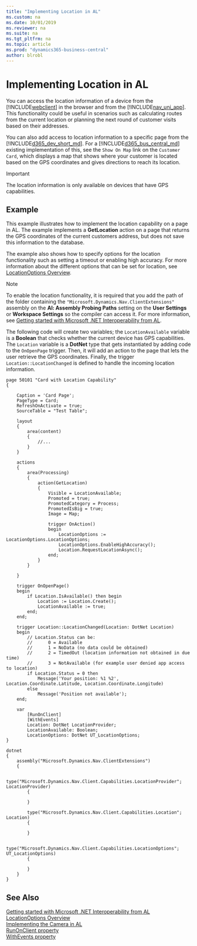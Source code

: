 ```yaml
---
title: "Implementing Location in AL"
ms.custom: na
ms.date: 10/01/2019
ms.reviewer: na
ms.suite: na
ms.tgt_pltfrm: na
ms.topic: article
ms.prod: "dynamics365-business-central"
author: blrobl
---
```


# Implementing Location in AL
You can access the location information of a device from the [!INCLUDE[webclient](includes/webclient.md)] in the browser and from the [!INCLUDE[nav_uni_app](includes/nav_uni_app_md.md)]. This functionality could be useful in scenarios such as calculating routes from the current location or planning the next round of customer visits based on their addresses.

You can also add access to location information to a specific page from the [!INCLUDE[d365_dev_short_md](includes/d365_dev_short_md.md)].
For a [!INCLUDE[d365_bus_central_md](includes/d365_bus_central_md.md)] existing implementation of this, see the `Show On Map` link on the `Customer Card`, which displays a map that shows where your customer is located based on the GPS coordinates and gives directions to reach its location. 

> [!IMPORTANT]  
>  The location information is only available on devices that have GPS capabilities. 

## Example
This example illustrates how to implement the location capability on a page in AL. The example implements a **GetLocation** action on a page that returns the GPS coordinates of the current customers address, but does not save this information to the database. 

The example also shows how to specify options for the location functionality such as setting a timeout or enabling high accuracy. For more information about the different options that can be set for location, see [LocationOptions Overview](devenv-location-options.md). 

> [!NOTE]
> To enable the location functionality, it is required that you add the path of the folder containing the `"Microsoft.Dynamics.Nav.ClientExtensions"` assembly on the **Al: Assembly Probing Paths** setting on the **User Settings** or **Workspace Settings** so the compiler can access it. For more information, see [Getting started with Microsoft .NET Interoperability from AL](devenv-get-started-call-dotnet-from-al.md).

The following code will create two variables; the `LocationAvailable` variable is a **Boolean** that checks whether the current device has GPS capabilities. The `Location` variable is a **DotNet** type that gets instantiated by adding code to the `OnOpenPage` trigger. Then, it will add an action to the page that lets the user retrieve the GPS coordinates. Finally, the trigger `Location::LocationChanged` is defined to handle the incoming location information.  


```
page 50101 "Card with Location Capability"
{

    Caption = 'Card Page';
    PageType = Card;
    RefreshOnActivate = true;
    SourceTable = "Test Table";

    layout
    {
        area(content)
        {
            //...
        }
    }

    actions
    {
        area(Processing)
        {
            action(GetLocation)
            {
                Visible = LocationAvailable;
                Promoted = true;
                PromotedCategory = Process;
                PromotedIsBig = true;
                Image = Map;

                trigger OnAction()
                begin
                    LocationOptions := LocationOptions.LocationOptions;
                    LocationOptions.EnableHighAccuracy();
                    Location.RequestLocationAsync();
                end;
            }
        }

    }

    trigger OnOpenPage()
    begin
        if Location.IsAvailable() then begin
            Location := Location.Create();
            LocationAvailable := true;
        end;
    end;

    trigger Location::LocationChanged(Location: DotNet Location)
    begin
        // Location.Status can be: 
        //      0 = Available 
        //      1 = NoData (no data could be obtained)
        //      2 = TimedOut (location information not obtained in due time)
        //      3 = NotAvailable (for example user denied app access to location)
        if Location.Status = 0 then
            Message('Your position: %1 %2', Location.Coordinate.Latitude, Location.Coordinate.Longitude)
        else
            Message('Position not available');
    end;

    var
        [RunOnClient]
        [WithEvents]
        Location: DotNet LocationProvider;
        LocationAvailable: Boolean;
        LocationOptions: DotNet UT_LocationOptions;
}

dotnet
{
    assembly("Microsoft.Dynamics.Nav.ClientExtensions")
    {

        type("Microsoft.Dynamics.Nav.Client.Capabilities.LocationProvider"; LocationProvider)
        {

        }

        type("Microsoft.Dynamics.Nav.Client.Capabilities.Location"; Location)
        {

        }

        type("Microsoft.Dynamics.Nav.Client.Capabilities.LocationOptions"; UT_LocationOptions)
        {

        }
    }
}
``` 

## See Also  
[Getting started with Microsoft .NET Interoperability from AL](devenv-get-started-call-dotnet-from-al.md)  
 [LocationOptions Overview](devenv-location-options.md)   
 [Implementing the Camera in AL](devenv-implement-camera-al.md)    
 [RunOnClient property](properties/devenv-runonclient-property.md)  
 [WithEvents property](properties/devenv-withevents-property.md)  
 <!--
 [Developing for the Business Central Mobile App](devenv-developing-for-the-business-central-mobile-app.md)   
 [Differences and Limitations When Developing Pages for the Business Central Mobile App](devenv-differences-and-limitations-developing-pages-business-central-mobile-app.md)-->
